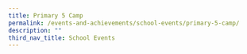 ```yaml
---
title: Primary 5 Camp
permalink: /events-and-achievements/school-events/primary-5-camp/
description: ""
third_nav_title: School Events
---
```

